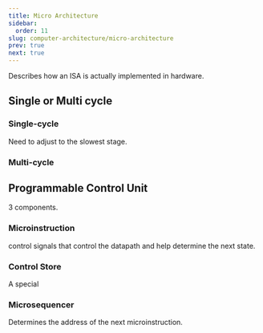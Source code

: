 ```yaml
---
title: Micro Architecture
sidebar:
  order: 11
slug: computer-architecture/micro-architecture
prev: true
next: true
---
```


Describes how an ISA is actually implemented in hardware.

## Single or Multi cycle
### Single-cycle

Need to adjust to the slowest stage.

### Multi-cycle

## Programmable Control Unit

3 components.

### Microinstruction

control signals that control the datapath and help determine the
next state.

### Control Store

A special 

### Microsequencer

Determines the address of the next microinstruction.
